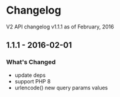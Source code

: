 # Changelog

V2 API changelog v1.1.1 as of February, 2016

## 1.1.1 - 2016-02-01

### What's Changed

- update deps
- support PHP 8
- urlencode() new query params values
